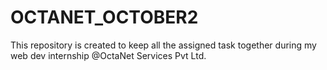 # OCTANET_OCTOBER2
This repository is created to keep all the assigned task together during my web dev internship @OctaNet Services Pvt Ltd.
